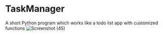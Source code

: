 # TaskManager
A short Python program which works like a todo list app with customized functions
![Screenshot (45)](https://user-images.githubusercontent.com/109417475/181309827-73737326-8213-4532-9dc1-0962d5deb024.png)
